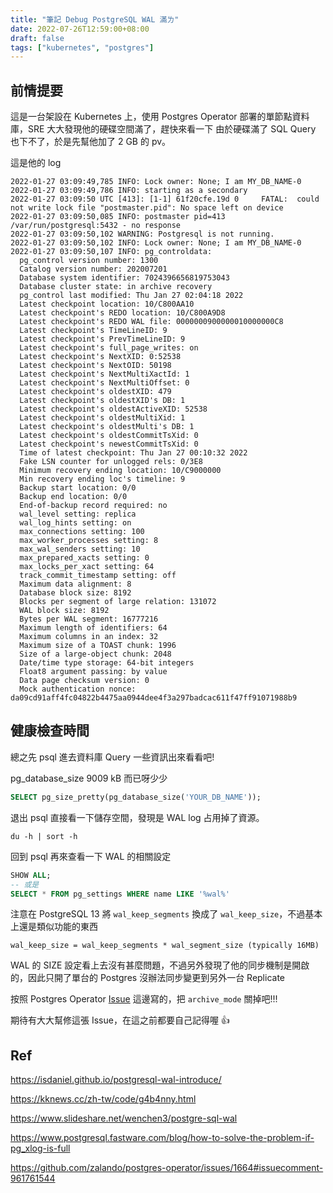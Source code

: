 ```yaml
---
title: "筆記 Debug PostgreSQL WAL 滿ㄌ"
date: 2022-07-26T12:59:00+08:00
draft: false
tags: ["kubernetes", "postgres"]
---
```


## 前情提要
這是一台架設在 Kubernetes 上，使用 Postgres Operator 部署的單節點資料庫，SRE 大大發現他的硬碟空間滿了，趕快來看一下
由於硬碟滿了 SQL Query 也下不了，於是先幫他加了 2 GB 的 pv。

這是他的 log 
```log
2022-01-27 03:09:49,785 INFO: Lock owner: None; I am MY_DB_NAME-0
2022-01-27 03:09:49,786 INFO: starting as a secondary
2022-01-27 03:09:50 UTC [413]: [1-1] 61f20cfe.19d 0     FATAL:  could not write lock file "postmaster.pid": No space left on device
2022-01-27 03:09:50,085 INFO: postmaster pid=413
/var/run/postgresql:5432 - no response
2022-01-27 03:09:50,102 WARNING: Postgresql is not running.
2022-01-27 03:09:50,102 INFO: Lock owner: None; I am MY_DB_NAME-0
2022-01-27 03:09:50,107 INFO: pg_controldata:
  pg_control version number: 1300
  Catalog version number: 202007201
  Database system identifier: 7024396656819753043
  Database cluster state: in archive recovery
  pg_control last modified: Thu Jan 27 02:04:18 2022
  Latest checkpoint location: 10/C800AA10
  Latest checkpoint's REDO location: 10/C800A9D8
  Latest checkpoint's REDO WAL file: 0000000900000010000000C8
  Latest checkpoint's TimeLineID: 9
  Latest checkpoint's PrevTimeLineID: 9
  Latest checkpoint's full_page_writes: on
  Latest checkpoint's NextXID: 0:52538
  Latest checkpoint's NextOID: 50198
  Latest checkpoint's NextMultiXactId: 1
  Latest checkpoint's NextMultiOffset: 0
  Latest checkpoint's oldestXID: 479
  Latest checkpoint's oldestXID's DB: 1
  Latest checkpoint's oldestActiveXID: 52538
  Latest checkpoint's oldestMultiXid: 1
  Latest checkpoint's oldestMulti's DB: 1
  Latest checkpoint's oldestCommitTsXid: 0
  Latest checkpoint's newestCommitTsXid: 0
  Time of latest checkpoint: Thu Jan 27 00:10:32 2022
  Fake LSN counter for unlogged rels: 0/3E8
  Minimum recovery ending location: 10/C9000000
  Min recovery ending loc's timeline: 9
  Backup start location: 0/0
  Backup end location: 0/0
  End-of-backup record required: no
  wal_level setting: replica
  wal_log_hints setting: on
  max_connections setting: 100
  max_worker_processes setting: 8
  max_wal_senders setting: 10
  max_prepared_xacts setting: 0
  max_locks_per_xact setting: 64
  track_commit_timestamp setting: off
  Maximum data alignment: 8
  Database block size: 8192
  Blocks per segment of large relation: 131072
  WAL block size: 8192
  Bytes per WAL segment: 16777216
  Maximum length of identifiers: 64
  Maximum columns in an index: 32
  Maximum size of a TOAST chunk: 1996
  Size of a large-object chunk: 2048
  Date/time type storage: 64-bit integers
  Float8 argument passing: by value
  Data page checksum version: 0
  Mock authentication nonce: da09cd91aff4fc04822b4475aa0944dee4f3a297badcac611f47ff91071988b9
```

## 健康檢查時間
總之先 psql 進去資料庫 Query 一些資訊出來看看吧!

pg_database_size 9009 kB 而已呀少少
```sql
SELECT pg_size_pretty(pg_database_size('YOUR_DB_NAME'));
```

退出 psql 直接看一下儲存空間，發現是 WAL log 占用掉了資源。
```
du -h | sort -h
```

回到 psql 再來查看一下 WAL 的相關設定
```sql
SHOW ALL;
-- 或是
SELECT * FROM pg_settings WHERE name LIKE '%wal%'
```

注意在 PostgreSQL 13 將 `wal_keep_segments` 換成了 `wal_keep_size`，不過基本上還是類似功能的東西
```
wal_keep_size = wal_keep_segments * wal_segment_size (typically 16MB)
```

WAL 的 SIZE 設定看上去沒有甚麼問題，不過另外發現了他的同步機制是開啟的，因此只開了單台的 Postgres 沒辦法同步變更到另外一台 Replicate

按照 Postgres Operator [Issue](https://github.com/zalando/postgres-operator/issues/1664#issuecomment-961761544) 這邊寫的，把 `archive_mode` 關掉吧!!!

期待有大大幫修這張 Issue，在這之前都要自己記得喔 👍

## Ref
https://isdaniel.github.io/postgresql-wal-introduce/

https://kknews.cc/zh-tw/code/g4b4nny.html

https://www.slideshare.net/wenchen3/postgre-sql-wal

https://www.postgresql.fastware.com/blog/how-to-solve-the-problem-if-pg_xlog-is-full

https://github.com/zalando/postgres-operator/issues/1664#issuecomment-961761544